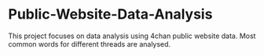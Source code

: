 # Public-Website-Data-Analysis
 This project focuses on data analysis using 4chan public website data. Most common words for different threads are analysed.
